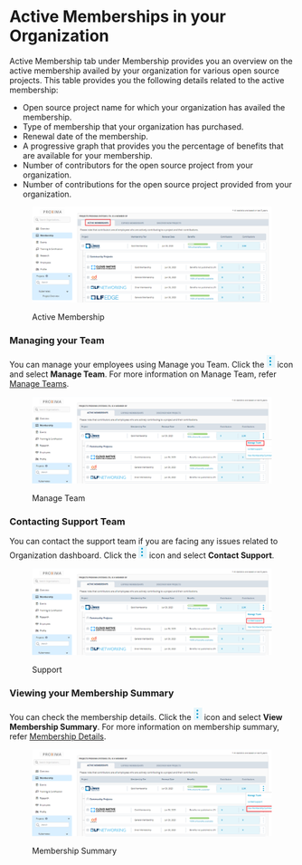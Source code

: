 # Active Memberships in your Organization

Active Membership tab under Membership provides you an overview on the active membership availed by your organization for various open source projects. This table provides you the following details related to the active membership:

* Open source project name for which your organization has availed the membership.
* Type of membership that your organization has purchased.
* Renewal date of the membership.
* A progressive graph that provides you the percentage of benefits that are available for your membership.
* Number of contributors for the open source project from your organization.
* Number of contributions for the open source project provided from your organization.

<figure><img src="../../.gitbook/assets/Member1 (1).png" alt=""><figcaption><p>Active Membership</p></figcaption></figure>

### Managing your Team

You can manage your employees using Manage you Team. Click the <img src="../../.gitbook/assets/Icon (13).png" alt="" data-size="line"> icon and select **Manage Team**.  For more information on Manage Team, refer [Manage Teams](https://docs.linuxfoundation.org/lfx/organization-dashboard/employee-management).&#x20;

<figure><img src="../../.gitbook/assets/MM - Copy.png" alt=""><figcaption><p>Manage Team</p></figcaption></figure>

### Contacting Support Team

You can contact the support team if you are facing any issues related to Organization dashboard. Click the <img src="../../.gitbook/assets/Icon (11).png" alt="" data-size="line"> icon and select **Contact Support**.&#x20;

<figure><img src="../../.gitbook/assets/MM - Copy (2).png" alt=""><figcaption><p>Support</p></figcaption></figure>

### Viewing your Membership Summary

You can check the membership details.  Click the <img src="../../.gitbook/assets/Icon (12).png" alt="" data-size="line"> icon and select **View Membership Summary**.  For more information on membership summary,  refer [Membership Details](https://docs.linuxfoundation.org/lfx/organization-dashboard/projects/membership-details-of-a-project).&#x20;

<figure><img src="../../.gitbook/assets/MM (1).png" alt=""><figcaption><p>Membership Summary</p></figcaption></figure>
